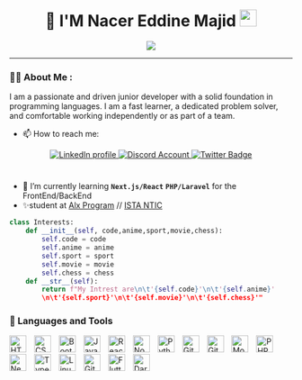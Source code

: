 <div align="center">
    <h1>
      🎈 I'M Nacer Eddine Majid
      <img src="https://media.giphy.com/media/hvRJCLFzcasrR4ia7z/giphy.gif" width="30px"/>
    </h1>
  </div>
  <p align="center">
  <a href="https://github.com/DenverCoder1/readme-typing-svg"><img src="https://readme-typing-svg.herokuapp.com?color=%2336BCF7&size=24&center=true&lines=I'm+Full+Stack+Web+Developer"></a>
</p>

---

### :man_technologist: About Me :

<p>I am a passionate and driven junior developer with a solid foundation in programming languages. I am a fast learner, a dedicated problem solver, and comfortable working independently or as part of a team.</p>

- 📫 How to reach me:
<div align="center" id="badges">
    <a href="https://www.linkedin.com/in/nacer-eddine-majid-bb0181262/">
      <img src="https://img.shields.io/badge/LinkedIn-blue?style=for-the-badge&logo=linkedin&logoColor=white" alt="LinkedIn profile"/>
    </a>
    <a href="https://www.discordapp.com/users/689985604087316503">
      <img src="https://img.shields.io/badge/NACEREDDINE-%237289DA.svg?style=for-the-badge&logo=discord&logoColor=white" alt="Discord Account"/>
    </a>
    <a href="https://twitter.com/NacerEd94535091">
      <img src="https://img.shields.io/badge/Twitter-blue?style=for-the-badge&logo=twitter&logoColor=white" alt="Twitter Badge"/>
    </a>
  </div>

#

- 🎯 I’m currently learning **`Next.js/React`** **`PHP/Laravel`** for the FrontEnd/BackEnd
- ✨student at <a href="https://www.alxafrica.com/">Alx Program</a> // <a href="https://www.ofppt.ma/">ISTA NTIC</a>

```python
class Interests:
    def __init__(self, code,anime,sport,movie,chess):
        self.code = code
        self.anime = anime
        self.sport = sport
        self.movie = movie
        self.chess = chess
    def __str__(self):
        return f"My Intrest are\n\t'{self.code}'\n\t'{self.anime}'
        \n\t'{self.sport}'\n\t'{self.movie}'\n\t'{self.chess}'"
```

### 🧰 Languages and Tools

<div style="display=flex;">
    <img alt="HTML" width="30px" style="padding-right:10px !important;aspect-ratio=1; align=left;" src="https://cdn.jsdelivr.net/gh/devicons/devicon/icons/html5/html5-plain.svg" />
    <img alt="CSS" width="30px" style="padding-right:10px !important;aspect-ratio=1; align=left;" src="https://cdn.jsdelivr.net/gh/devicons/devicon/icons/css3/css3-plain.svg" />
    <img alt="Bootstrap" width="30px" style="padding-right:10px !important;aspect-ratio=1; align=left;" src="https://cdn.jsdelivr.net/gh/devicons/devicon/icons/bootstrap/bootstrap-plain-wordmark.svg" />
    <img alt="JavaScript" width="30px" style="padding-right:10px !important;aspect-ratio=1; align=left;" src="https://cdn.jsdelivr.net/gh/devicons/devicon/icons/javascript/javascript-plain.svg" />
    <img alt="React" width="30px" style="padding-right:10px !important;aspect-ratio=1; align=left;" src="https://cdn.jsdelivr.net/gh/devicons/devicon/icons/react/react-original.svg" />
    <img alt="NodeJS" width="30px" style="padding-right:10px !important;aspect-ratio=1; align=left;" src="https://cdn.jsdelivr.net/gh/devicons/devicon/icons/nodejs/nodejs-original.svg" />
    <img alt="Python" width="30px" style="padding-right:10px !important;aspect-ratio=1; align=left;" src="https://cdn.jsdelivr.net/gh/devicons/devicon/icons/python/python-plain.svg" />
    <img alt="Git" width="30px" style="padding-right:10px !important;aspect-ratio=1; align=left;" src="https://cdn.jsdelivr.net/gh/devicons/devicon/icons/git/git-original.svg" />
    <img alt="GitHub" width="30px" style="padding-right:10px !important;aspect-ratio=1; align=left;" src="https://cdn.jsdelivr.net/gh/devicons/devicon/icons/github/github-original.svg" />
    <img alt="MongoDb" width="30px" style="padding-right:10px !important;aspect-ratio=1; align=left;" src="https://cdn.jsdelivr.net/gh/devicons/devicon/icons/mongodb/mongodb-original-wordmark.svg" />
    <img alt="PHP" width="30px" style="padding-right:10px !important;aspect-ratio=1; align=left;" src="https://cdn.jsdelivr.net/gh/devicons/devicon/icons/php/php-original.svg" />
    <img alt="NextJs" width="30px" style="padding-right:10px !important;aspect-ratio=1; align=left;" src="https://cdn.jsdelivr.net/gh/devicons/devicon/icons/nextjs/nextjs-line.svg" />
    <img alt="TypeScript" width="30px" style="padding-right:10px !important;aspect-ratio=1; align=left;" src="https://cdn.jsdelivr.net/gh/devicons/devicon/icons/typescript/typescript-plain.svg" />
    <img alt="Linux" width="30px" style="padding-right:10px !important;aspect-ratio=1; align=left;" src="https://cdn.jsdelivr.net/gh/devicons/devicon/icons/linux/linux-original.svg" />
    <img alt="GitLab" width="30px" style="padding-right:10px !important;aspect-ratio=1; align=left;" src="https://cdn.jsdelivr.net/gh/devicons/devicon/icons/gitlab/gitlab-original.svg" />
    <img alt="Flutter" width="30px" style="padding-right:10px !important;aspect-ratio=1; align=left;" src="https://cdn.jsdelivr.net/gh/devicons/devicon/icons/flutter/flutter-original.svg" />
    <img alt="Dart" width="30px" style="padding-right:10px !important;aspect-ratio=1; align=left;" src="https://cdn.jsdelivr.net/gh/devicons/devicon/icons/dart/dart-original.svg" />
</div>
